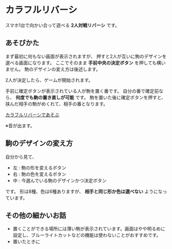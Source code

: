 # カラフルリバーシ

スマホ1台で向かい合って遊べる **2人対戦リバーシ** です。

## あそびかた

まず最初に何もない画面が表示されますが、
押すと2人が互いに駒のデザインを選べる画面になります。
ここでそのまま **手前中央の決定ボタン** を押しても構いません。
駒のデザインの変え方は後述します。

2人が決定したら、ゲームが開始されます。

手前に確定ボタンが表示されている人が駒を置く番です。
自分の番で確定前なら、 **何度でも駒の置き直しが可能** です。
駒を置いた後に確定ボタンを押すと、挟んだ相手の駒がめくれて、相手の番となります。

[カラフルリバーシであそぶ](https://aught-ace.github.io/reversi/)

※音が出ます。

## 駒のデザインの変え方

自分から見て、

- 左 : 駒の形を変えるボタン
- 右 : 駒の色を変えるボタン
- 中 : 今選んでいる駒のデザインかつ決定ボタン

です。
形は8種、色は6種ありますが、 **相手と同じ形か色は選べない** ようになっています。

## その他の細かいお話

- 置くことができる場所には薄い駒が表示されています。画面はやや明るめに設定し、ブルーライトカットなどの機能は使わないことがおすすめです。
- 置いたときに
